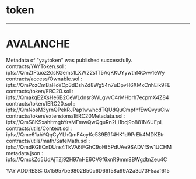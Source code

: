 # token

---

# AVALANCHE

Metadata of "yaytoken" was published successfully.
contracts/YAYToken.sol :
ipfs://QmZtFtuoz2dsKGems1LXW22s1T5AqKKUYywtnf4Cvw1eWy
contracts/access/Ownable.sol :
ipfs://QmPozCmBaHoYCp3dDshZd8Wg54n7uDpvH6XMxCnhEik9FE
contracts/token/ERC20.sol :
ipfs://QmakqE2XsHe6B2CeWLdnsr3WLgvvC4rMHbrh7ecpmX4Z84
contracts/token/IERC20.sol :
ipfs://QmNosM3yrnQPekRJPap1wwhcdTQUdQuCmpfnfEwQvyuCiw
contracts/token/extensions/IERC20Metadata.sol :
ipfs://QmS8KSxahitmgbYrsMFmwQwQguRn2Li1bcj9o881N6UEpL
contracts/utils/Context.sol :
ipfs://Qme61ahYQqCyYLhQmF4cyKe539E9f4HK1d9PrEb4MDKEtr
contracts/utils/math/SafeMath.sol :
ipfs://QmdKGECnDUns4TkVA6iFGhC9oHf5PdUAe9SADVfSw1UCHM
metadata.json :
ipfs://QmckZd5UdAjTZj92H97nHE6CV9f6xnR9mm8BWgdtnZeu4C

YAY ADDRESS: 0x15957be9802B50c6D66f58a99A2a3d73F5aaf615
